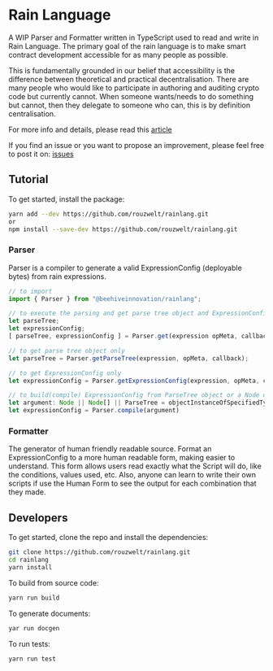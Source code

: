 # **Rain Language**
A WIP Parser and Formatter written in TypeScript used to read and write in Rain Language.
The primary goal of the rain language is to make smart contract development accessible for as many people as possible.

This is fundamentally grounded in our belief that accessibility is the difference between theoretical and practical decentralisation. There are many people who would like to participate in authoring and auditing crypto code but currently cannot. When someone wants/needs to do something but cannot, then they delegate to someone who can, this is by definition centralisation.

For more info and details, please read this [article](https://hackmd.io/@REJeq0MuTUiqnjx9w5SsUA/HJj9s-nfi#Rainlang-has-a-spectrum-of-representations-from-concise-gtexplicit)

If you find an issue or you want to propose an improvement, please feel free to post it on: [issues](https://github.com/rouzwelt/rainlang/issues)


## **Tutorial**
To get started, install the package:
```bash
yarn add --dev https://github.com/rouzwelt/rainlang.git
or
npm install --save-dev https://github.com/rouzwelt/rainlang.git
```


### **Parser**
Parser is a compiler to generate a valid ExpressionConfig (deployable bytes) from rain expressions.
```typescript
// to import
import { Parser } from "@beehiveinnovation/rainlang";

// to execute the parsing and get parse tree object and ExpressionConfig
let parseTree;
let expressionConfig;
[ parseTree, expressionConfig ] = Parser.get(expression opMeta, callback);

// to get parse tree object only
let parseTree = Parser.getParseTree(expression, opMeta, callback);

// to get ExpressionConfig only
let expressionConfig = Parser.getExpressionConfig(expression, opMeta, callback);

// to build(compile) ExpressionConfig from ParseTree object or a Node or array of Node
let argument: Node || Node[] || ParseTree = objectInstanceOfSpecifiedType;
let expressionConfig = Parser.compile(argument)
```


### **Formatter**
The generator of human friendly readable source.
Format an ExpressionConfig to a more human readable form, making easier to understand. This form allows users read exactly
what the Script will do, like the conditions, values used, etc. Also, anyone can learn to write their own scripts
if use the Human Form to see the output for each combination that they made.


## **Developers**
To get started, clone the repo and install the dependencies:
```bash
git clone https://github.com/rouzwelt/rainlang.git
cd rainlang
yarn install
```


To build from source code:
```bash
yarn run build
```


To generate documents:
```bash
yar run docgen
```


To run tests:
```bash
yarn run test
```
